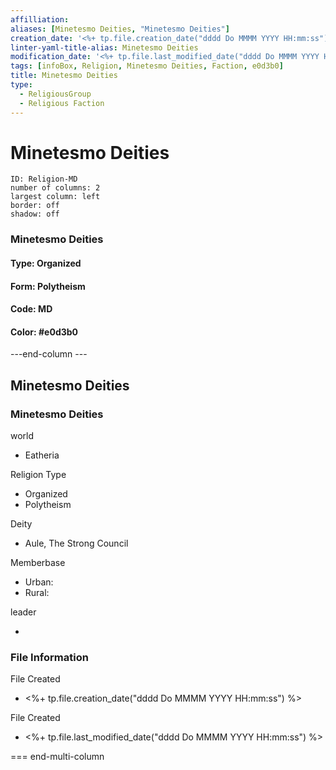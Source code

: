 ```yaml
---
affilliation: 
aliases: [Minetesmo Deities, "Minetesmo Deities"]
creation_date: '<%+ tp.file.creation_date("dddd Do MMMM YYYY HH:mm:ss") %>' 
linter-yaml-title-alias: Minetesmo Deities
modification_date: '<%+ tp.file.last_modified_date("dddd Do MMMM YYYY HH:mm:ss") %>'
tags: [infoBox, Religion, Minetesmo Deities, Faction, e0d3b0]
title: Minetesmo Deities
type:
  - ReligiousGroup
  - Religious Faction
---
```

# Minetesmo Deities


```start-multi-column  
ID: Religion-MD  
number of columns: 2  
largest column: left
border: off
shadow: off
```

### Minetesmo Deities

#### Type: Organized

#### Form: Polytheism

#### Code: MD

#### **Color:** #e0d3b0

---end-column ---
<html>
    <div class="infobox">
        <div class="heading">
            <h2>Minetesmo Deities</h2>
        </div>
        <div class="infobox-group">
            <div class="heading">
                <h3>Minetesmo Deities</h3>
            </div>
            <div class="infobox-datarow">
                <p class="data-heading">world</p>
                <ul class="data-content">
                    <li>Eatheria</li>
                </ul>
            </div>
            <div class="infobox-datarow">
                <p class="data-heading">Religion Type</p>
                <ul class="data-content">
                    <li>Organized</li>
                    <li>Polytheism</li>
                </ul>
            </div>
            <div class="infobox-datarow">
                <p class="data-heading">Deity</p>
                <ul class="data-content">
                    <li>Aule, The Strong Council</li>
                </ul>
            </div>
            <div class="infobox-datarow">
                <p class="data-heading">Memberbase</p>
                <ul class="data-content">
                    <li>Urban: </li>
                    <li>Rural: </li>
                </ul>
            </div>
            <div class="infobox-datarow">
                <p class="data-heading">leader</p>
                <ul class="data-content">
                    <li></li>
                </ul>
            </div>
            <div class="heading">
				<h3>File Information</h3>
			</div>
			<div class="infobox-datarow">
				<p class="data-heading">File Created</p>
				<ul class="data-content">
					<li><%+ tp.file.creation_date("dddd Do MMMM YYYY HH:mm:ss") %></li>
				</ul>
			</div>
			<div class="infobox-datarow">
				<p class="data-heading">File Created</p>
				<ul class="data-content">
					<li><%+ tp.file.last_modified_date("dddd Do MMMM YYYY HH:mm:ss") %></li>
				</ul>
			</div>
        </div>
    </div>
</div>
</html>

=== end-multi-column